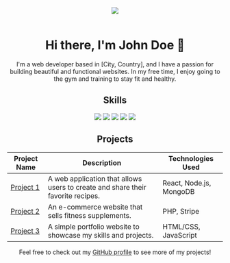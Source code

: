 <div align="center">
  <img src="https://img.icons8.com/cotton/64/000000/laptop-coding.png"/><br><br>
  <h1>Hi there, I'm John Doe 👋</h1>
  <p>I'm a web developer based in [City, Country], and I have a passion for building beautiful and functional websites. In my free time, I enjoy going to the gym and training to stay fit and healthy.</p>
  <h2>Skills</h2>
  <p>
    <img src="https://img.icons8.com/color/48/000000/php.png"/>
    <img src="https://img.icons8.com/color/48/000000/html-5.png"/>
    <img src="https://img.icons8.com/color/48/000000/javascript.png"/>
    <img src="https://img.icons8.com/plasticine/48/000000/react.png"/>
    <img src="https://img.icons8.com/color/48/000000/laravel.png"/>
  </p>
  <h2>Projects</h2>
  <table align="center">
    <thead>
      <tr>
        <th>Project Name</th>
        <th>Description</th>
        <th>Technologies Used</th>
      </tr>
    </thead>
    <tbody>
      <tr>
        <td><a href="https://github.com/johndoe/project1">Project 1</a></td>
        <td>A web application that allows users to create and share their favorite recipes.</td>
        <td>React, Node.js, MongoDB</td>
      </tr>
      <tr>
        <td><a href="https://github.com/johndoe/project2">Project 2</a></td>
        <td>An e-commerce website that sells fitness supplements.</td>
        <td>PHP, Stripe</td>
      </tr>
      <tr>
        <td><a href="https://github.com/johndoe/project3">Project 3</a></td>
        <td>A simple portfolio website to showcase my skills and projects.</td>
        <td>HTML/CSS, JavaScript</td>
      </tr>
    </tbody>
  </table>
  <p>Feel free to check out my <a href="https://github.com/johndoe">GitHub profile</a> to see more of my projects!</p>
</div>
